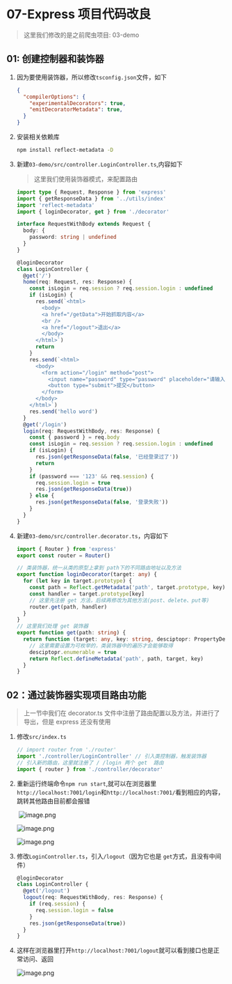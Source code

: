 # 07-Express 项目代码改良

> 这里我们修改的是之前爬虫项目: 03-demo

## 01: 创建控制器和装饰器

1. 因为要使用装饰器，所以修改`tsconfig.json`文件，如下

   ```json
   {
     "compilerOptions": {
       "experimentalDecorators": true, 
       "emitDecoratorMetadata": true,
     }
   }
   ```

2. 安装相关依赖库

   ```bash
   npm install reflect-metadata -D
   ```

3. 新建`03-demo/src/controller.LoginController.ts`,内容如下

   > 这里我们使用装饰器模式，来配置路由

   ```typescript
   import type { Request, Response } from 'express'
   import { getResponseData } from '../utils/index'
   import 'reflect-metadata'
   import { loginDecorator, get } from './decorator'
   
   interface RequestWithBody extends Request {
     body: {
       password: string | undefined
     }
   }
   
   @loginDecorator
   class LoginController {
     @get('/')
     home(req: Request, res: Response) {
       const isLogin = req.session ? req.session.login : undefined
       if (isLogin) {
         res.send(`<html>
           <body>
           <a href="/getData">开始抓取内容</a>
           <br />
           <a href="/logout">退出</a>
           </body>
         </html>`)
         return
       }
       res.send(`<html>
         <body>
           <form action="/login" method="post">
             <input name="password" type="password" placeholder="请输入密码" />
             <button type="submit">提交</button>
           </form>
         </body>
       </html>`)
       res.send('hello word')
     }
     @get('/login')
     login(req: RequestWithBody, res: Response) {
       const { password } = req.body
       const isLogin = req.session ? req.session.login : undefined
       if (isLogin) {
         res.json(getResponseData(false, '已经登录过了'))
         return
       }
       if (password === '123' && req.session) {
         req.session.login = true
         res.json(getResponseData(true))
       } else {
         res.json(getResponseData(false, '登录失败'))
       }
     }
   }
   ```

4. 新建`03-demo/src/controller.decorator.ts`，内容如下

   ```typescript
   import { Router } from 'express'
   export const router = Router()
   
   // 类装饰器，统一从类的原型上拿到 path下的不同路由地址以及方法
   export function loginDecorator(target: any) {
     for (let key in target.prototype) {
       const path = Reflect.getMetadata('path', target.prototype, key)
       const handler = target.prototype[key]
       // 这里先注册 get 方法，后续再修改为其他方法(post、delete、put等)
       router.get(path, handler)
     }
   }
   // 这里我们处理 get 装饰器
   export function get(path: string) {
     return function (target: any, key: string, desciptopr: PropertyDescriptor) {
       // 这里需要设置为可枚举的，类装饰器中的遍历才会能够取得
       desciptopr.enumerable = true
       return Reflect.defineMetadata('path', path, target, key)
     }
   }
   ```

## 02：通过装饰器实现项目路由功能

> 上一节中我们在 decorator.ts 文件中注册了路由配置以及方法，并进行了导出，但是 express 还没有使用

1. 修改`src/index.ts`

   ```typescript
   // import router from './router'
   import './controller/LoginController' // 引入类控制器，触发装饰器
   // 引入新的路由，这里就注册了 / /login 两个 get  路由
   import { router } from './controller/decorator'
   ```

2. 重新运行终端命令`npm run start`,就可以在浏览器里`http://localhost:7001/login`和`http://localhost:7001/`看到相应的内容，跳转其他路由目前都会报错

   ​	![image.png](https://p9-juejin.byteimg.com/tos-cn-i-k3u1fbpfcp/2639064958934c0ca93ecdf673d0719c~tplv-k3u1fbpfcp-watermark.image?)

   ![image.png](https://p9-juejin.byteimg.com/tos-cn-i-k3u1fbpfcp/5b9396aecb634e069b4f952a0ca969b1~tplv-k3u1fbpfcp-watermark.image?)

   ![image.png](https://p9-juejin.byteimg.com/tos-cn-i-k3u1fbpfcp/5e9d6339e98e434a9c9e05c3860f4182~tplv-k3u1fbpfcp-watermark.image?)

3. 修改`LoginController.ts`，引入`/logout`（因为它也是 `get`方式，且没有中间件）

   ```typescript
   @loginDecorator
   class LoginController {
     @get('/logout')
     logout(req: RequestWithBody, res: Response) {
       if (req.session) {
         req.session.login = false
       }
       res.json(getResponseData(true))
     }
   }
   ```

4. 这样在浏览器里打开`http://localhost:7001/logout`就可以看到接口也是正常访问、返回

   ![image.png](https://p6-juejin.byteimg.com/tos-cn-i-k3u1fbpfcp/1c8147bb305d414781e609e33c03be08~tplv-k3u1fbpfcp-watermark.image?)




